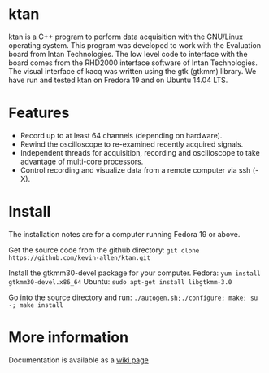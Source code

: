# ktan

ktan is a C++ program to perform data acquisition with the GNU/Linux operating system. This program was developed to work with the Evaluation board from Intan Technologies. The low level code to interface with the board comes from the RHD2000 interface software of Intan Technologies. The visual interface of kacq was written using the gtk (gtkmm) library. We have run and tested ktan on Fredora 19 and on Ubuntu 14.04 LTS.

# Features

* Record up to at least 64 channels (depending on hardware).
* Rewind the oscilloscope to re-examined recently acquired signals.
* Independent threads for acquisition, recording and oscilloscope to take advantage of multi-core processors.
* Control recording and visualize data from a remote computer via ssh (-X). 

# Install

The installation notes are for a computer running Fedora 19 or above.

Get the source code from the github directory: `git clone https://github.com/kevin-allen/ktan.git`

Install the gtkmm30-devel package for your computer.
Fedora: `yum install gtkmm30-devel.x86_64`
Ubuntu: `sudo apt-get install libgtkmm-3.0`

Go into the source directory and run: `./autogen.sh;./configure; make; su -; make install`

# More information

Documentation is available as a [wiki page](https://github.com/kevin-allen/ktan/wiki)
